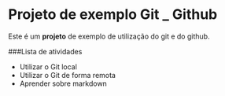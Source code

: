 # Projeto de exemplo Git _ Github

Este é um **projeto** de exemplo de utilização do git e do github.

###Lista de atividades
- Utilizar o Git local
- Utilizar o Git de forma remota
- Aprender sobre markdown